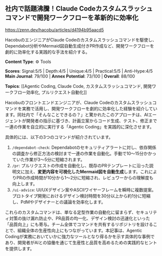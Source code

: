 ## 社内で話題沸騰！Claude Codeカスタムスラッシュコマンドで開発ワークフローを革新的に効率化

https://zenn.dev/hacobu/articles/d4194b95aacd5

HacobuのエンジニアがClaude Codeのカスタムスラッシュコマンドを駆使し、Dependabot分析やMermaid図自動生成付きPR作成など、開発ワークフローを劇的に効率化する実践的な手法を紹介する。

**Content Type**: ⚙️ Tools

**Scores**: Signal:5/5 | Depth:4/5 | Unique:4/5 | Practical:5/5 | Anti-Hype:4/5
**Main Journal**: 79/100 | **Annex Potential**: 73/100 | **Overall**: 88/100

**Topics**: [[Agentic Coding, Claude Code, カスタムスラッシュコマンド, 開発ワークフロー効率化, プルリクエスト自動化]]

Hacobuのフロントエンドエンジニアが、Claude Codeのカスタムスラッシュコマンドを実務で活用し、開発ワークフローを劇的に効率化した経験を紹介しています。同社内で「そんなことできるの？」と驚かれたこのアプローチは、AIエージェントが開発者の指示に基づき、計画立案からコード生成、テスト、修正まで一連の作業を自立的に実行する「Agentic Coding」を実践的に深化させます。

具体的には、以下の3つのコマンドが紹介されています。
1.  `/dependabot-check`: Dependabotのセキュリティアラートに対し、依存関係の調査から修正方法の検討まで一連の作業を自動化。手動で10〜15分かかっていた作業が3〜5分に短縮されます。
2.  `/pr`: プルリクエストの作成を自動化し、既存のPRテンプレートに沿った説明文に加え、**変更内容を可視化したMermaid図を自動生成**します。これによりPRの作成時間が10分から1〜2分に短縮され、レビュワーからの理解度も向上します。
3.  `/ui-advice`: UI/UXデザイン案やASCIIワイヤーフレームを瞬時に複数提案。プロトタイプ開発におけるデザイン検討時間を30分以上から約1分に短縮し、PdMやデザイナーとの議論を効率化します。

これらのカスタムコマンドは、単なる定型作業の自動化に留まらず、セキュリティ対策の抜け漏れ防止や、PR品質の均一化、デザイン検討の迅速化といった「品質向上」にも寄与。チーム全体でコマンドを共有するリポジトリを設けることで、組織全体の生産性向上にもつながっています。本記事は、Agentic Codingが実務においていかに強力なツールとなり得るかを示す具体的な事例であり、開発者がAIとの協働を通じて生産性と品質を高めるための実践的なヒントを提供します。